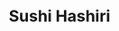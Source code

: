 ---
layout: place
title: Sushi Hashiri
permalink: /california/san-francisco/sushi-hashiri.html
stateAbbr: CA
stateName: California
cityName: San Francisco
seo:
  type: restaurant
  links: http://hashirisf.com/
place_id: ChIJhSGf1oWAhYARAMBHjcaw_RI
photos:
  - name: >-
      places/ChIJhSGf1oWAhYARAMBHjcaw_RI/photos/AeeoHcLQl7tzcewC0XKgNWtZYJrD-fChx1Q85yJrdHDY2xwLOS8V0ToNPBSR_CgSp1gu3kMoz2Uassd5hmESITHtz3_yGt6eYZypsxNBx8xop8ssniknF9jvVgQkN2HBNIwCTosdJb736Y9GyLIEq14ksW1dCeZo3ml-jQD8U8E8Flko-xgJWdsKVHiPSMhF9fRPIMyOzcDspB_Eq-X3iSHdFgDEThbNownuh4FIOSu9GwV1jdJ80tlL62oboDhnhoM2ppM57obWAxpvzhMhykkmvLr9TRD-2GAzP_paN8O-90qcqw
    widthPx: 1054
    heightPx: 560
    authorAttributions:
      - displayName: Sushi Hashiri
        uri: https://maps.google.com/maps/contrib/116781752945633144811
        photoUri: >-
          https://lh3.googleusercontent.com/a-/ALV-UjVih0AVDC83qJWtimkUlBW3LcKZvHvxNSLRuJD5Azhn3wxT03i0=s100-p-k-no-mo
    flagContentUri: >-
      https://www.google.com/local/imagery/report/?cb_client=maps_api_places.places_api&image_key=!1e10!2sAF1QipPKIlwRHsB8aj6EQRGIihv00RFTUUI8as-aosmG&hl=en-US
    googleMapsUri: >-
      https://www.google.com/maps/place//data=!3m4!1e2!3m2!1sAF1QipPKIlwRHsB8aj6EQRGIihv00RFTUUI8as-aosmG!2e10!4m2!3m1!1s0x80858085d69f2185:0x12fdb0c68d47c000
  - name: >-
      places/ChIJhSGf1oWAhYARAMBHjcaw_RI/photos/AeeoHcKa4a1lSXr1R-2e38hwYONS3c4xMVYlvSGmsmKwLswq-Ugv4SiJCgTGSXg7dx2yiMqr6VXft0yvSxLO7bZmUlW5Tb4kq2w5a8RyazKxtC_iwZkL0XEo6giMu4twKhPyx8jWgqI8bhFo0cuYo00oKlLIl-BS8tVgXbzxoAAGEpS8jDABHw8WsUYKwl9kMTpnqgJSEY8MiLi-NbzS-Tx-bkAnH24jG_5rQlBtUOxZn0YhHZRM6H9F0olXtbXqWF7eTy5qIKwSHCZvi_7OIZF4JJlgn6N5wi9I_WKJXW_Q20gYCw
    widthPx: 3264
    heightPx: 2448
    authorAttributions:
      - displayName: Sushi Hashiri
        uri: https://maps.google.com/maps/contrib/116781752945633144811
        photoUri: >-
          https://lh3.googleusercontent.com/a-/ALV-UjVih0AVDC83qJWtimkUlBW3LcKZvHvxNSLRuJD5Azhn3wxT03i0=s100-p-k-no-mo
    flagContentUri: >-
      https://www.google.com/local/imagery/report/?cb_client=maps_api_places.places_api&image_key=!1e10!2sAF1QipPxHjIBvRc-u2wdTtUH8Vp2cLljOMhteFCIypK2&hl=en-US
    googleMapsUri: >-
      https://www.google.com/maps/place//data=!3m4!1e2!3m2!1sAF1QipPxHjIBvRc-u2wdTtUH8Vp2cLljOMhteFCIypK2!2e10!4m2!3m1!1s0x80858085d69f2185:0x12fdb0c68d47c000
  - name: >-
      places/ChIJhSGf1oWAhYARAMBHjcaw_RI/photos/AeeoHcICbz8JG44oMTTL_4N3_tN62GtBKdMn6lXfwcwLx0-zepGVzc_HEu0oNfSWoqa4XriE1qIgmSiOkPehBh2LweVq_d517_jBs98vjlqOwfU7yVKhd895psER-z47XHQn_lAza9NRgSSU974PlLfGDbk7S1M5zktA9fzdybNzeVcNmeMRyUhRg_tiJOoMKh6IzRvugyH07u4zyuYv4VtBqmw5T3qr0CVziMgXS-aHjf9C_RWJw21tJjJ4AG3cxvuYovaObV72D0vSVOrVzLu9oM95ERRmdCebWrEYtGwCFMRo0A
    widthPx: 941
    heightPx: 800
    authorAttributions:
      - displayName: Sushi Hashiri
        uri: https://maps.google.com/maps/contrib/116781752945633144811
        photoUri: >-
          https://lh3.googleusercontent.com/a-/ALV-UjVih0AVDC83qJWtimkUlBW3LcKZvHvxNSLRuJD5Azhn3wxT03i0=s100-p-k-no-mo
    flagContentUri: >-
      https://www.google.com/local/imagery/report/?cb_client=maps_api_places.places_api&image_key=!1e10!2sAF1QipOeBG0F5tf78CrXDIrFP5nGvp6v1BB8FoJn1qEs&hl=en-US
    googleMapsUri: >-
      https://www.google.com/maps/place//data=!3m4!1e2!3m2!1sAF1QipOeBG0F5tf78CrXDIrFP5nGvp6v1BB8FoJn1qEs!2e10!4m2!3m1!1s0x80858085d69f2185:0x12fdb0c68d47c000
  - name: >-
      places/ChIJhSGf1oWAhYARAMBHjcaw_RI/photos/AeeoHcLnOi2_vbolhtbm0P6JlVg7vRgFv8-Cn7F0FPY9dP1rMmaciLjf1sHD7h8jwWas1hMfx27OCt19xs4bJsBoU9JdGPrK8Rzu6-7sNVRvTpsVhwTfgFRi1ue0kj90ZgBQES8rm-IGgYvlgrk30PhjAiPvcpiC4FKIAXLnw3NIL7pJLuT1L6I91Xkua2O5LMU-wHy_f-bLp8Xes3UXmeM5CVhckXokGgbvhPHPrhpnajZ09Rp1aJNDNpPVkKKYDXDdyoaxXyG7CJAQ7UkvhKahNYaREOlrnffj0wAGM_QByQgEsyl4Z-w9aJROYxQqKQPBq2ueYdaUtKAPMiEXbIM6h39fHEqx_xsqBbPZa090Iutb47NWOTcrxIR-FfGBV4elAf7UMph3QQOlgsqG3OSQxPc426HOP55b88EeI0bpbgLVUdVm
    widthPx: 4032
    heightPx: 3024
    authorAttributions:
      - displayName: Stephen Lau
        uri: https://maps.google.com/maps/contrib/118343182830485155505
        photoUri: >-
          https://lh3.googleusercontent.com/a-/ALV-UjWKOjl5i2uaobMgOkTX6CmpxySsH24WuONeIORnmNNuLEoE6wDAAA=s100-p-k-no-mo
    flagContentUri: >-
      https://www.google.com/local/imagery/report/?cb_client=maps_api_places.places_api&image_key=!1e10!2sCIHM0ogKEICAgICzy7ThuQE&hl=en-US
    googleMapsUri: >-
      https://www.google.com/maps/place//data=!3m4!1e2!3m2!1sCIHM0ogKEICAgICzy7ThuQE!2e10!4m2!3m1!1s0x80858085d69f2185:0x12fdb0c68d47c000
  - name: >-
      places/ChIJhSGf1oWAhYARAMBHjcaw_RI/photos/AeeoHcJ_xEGLaxS0g7Yx9SD1NCEHqiAqlv76di4C2AAzubl4EE-VPwExvytKrJOfW8RII5qXF1fyATXPrHlss1qq428NLxkqUjU4icBKf290T2c-UP-zWruzhV6di_3slJQSAqGbiYqvPNMAtXYd9skIKwStYW_YEaLe_p9fL3ExcNMaqNDwdyzN8vL7iz2my3LQY2Ao3I63jvKxoD6kVYiTovrPx5R_Q0cGg5keMFBYY4j7s6SV-81jkUVU2ypDMJBQPcGqg98zebfSpaWL9lO12GJXgbjWde011UmJkntIkchqow8NT5NYw_08MLBRmzLiljMbCdZzJ2rpFGH7Hu_nVUFi5OEXfcJ3W-toItYGEP5u4I2qR7cMd9hrGOx5VS0aNP3sqBHFJ6eNwbUmb_zN_V3AfCgvRf1kyvZlgftAuesjgQ
    widthPx: 1536
    heightPx: 2048
    authorAttributions:
      - displayName: Seong Woo Han
        uri: https://maps.google.com/maps/contrib/105508151894759183106
        photoUri: >-
          https://lh3.googleusercontent.com/a/ACg8ocJbKE9_xizGr2UwZNo5Zf9esACmWVGoz8A6kcgmWnx2WZquY-MY=s100-p-k-no-mo
    flagContentUri: >-
      https://www.google.com/local/imagery/report/?cb_client=maps_api_places.places_api&image_key=!1e10!2sCIHM0ogKEICAgMCQlLGRNg&hl=en-US
    googleMapsUri: >-
      https://www.google.com/maps/place//data=!3m4!1e2!3m2!1sCIHM0ogKEICAgMCQlLGRNg!2e10!4m2!3m1!1s0x80858085d69f2185:0x12fdb0c68d47c000
  - name: >-
      places/ChIJhSGf1oWAhYARAMBHjcaw_RI/photos/AeeoHcJx1mFzrAF9wEFWGxvAg6kG5XFWVslS9YuHjaGylsudAsN_yRQkIy9F8CSkPNni469g2_9oSDnrMnYOm5Owcg-KLqk0F8ANsnBm1nFbxoCBHTziuztjXSQMsYLpSrUOkb0ipzTPzlzCCMHq6Hy-4c-WJgy1Vjomaj4hb4rh1RBaJkARlI89iqYeuJcGw49bLfCChvUPSXOJXcR7PriczTKFePolx8wLD2KJL8uRtdQd3lLvF0ha0SgoCkBC9H_VvZe7oM6epBNvfO3BeC1cbLnwXERScEhwnOgPtPJc65wadQF9mIImaH4e3yYfEsdwxbersuHbupDlVZrmBi-UazA6wxeIzJC_pUYraGgc2koFC5sW13IG2fdkE-wEZdGpaKHlsrEGhySBqXVWi67rth4YFmvnHTEszHFCTJyLryvfIwI
    widthPx: 3024
    heightPx: 4032
    authorAttributions:
      - displayName: Andrew de la Rosa
        uri: https://maps.google.com/maps/contrib/103553458314396703817
        photoUri: >-
          https://lh3.googleusercontent.com/a/ACg8ocK7k_OIXQ2z_qhww6bVrccGUPEQ_f7vthd0eH4dcQivu_oT=s100-p-k-no-mo
    flagContentUri: >-
      https://www.google.com/local/imagery/report/?cb_client=maps_api_places.places_api&image_key=!1e10!2sCIHM0ogKEICAgIDZ6tXUxAE&hl=en-US
    googleMapsUri: >-
      https://www.google.com/maps/place//data=!3m4!1e2!3m2!1sCIHM0ogKEICAgIDZ6tXUxAE!2e10!4m2!3m1!1s0x80858085d69f2185:0x12fdb0c68d47c000
  - name: >-
      places/ChIJhSGf1oWAhYARAMBHjcaw_RI/photos/AeeoHcKKXBXn3R8VNpJdU9BLlUwQc_GoyU_v_y7IidOaaNK12thres-em22nAW-MWaIYntpZ56DZ3SKz7vImn6UPIjFAuLml3cbQ79kFmfy9kobtmTCBkudeBH8blKh8YX47vI7FordqeF3EDj5s28lxAtvkxjZxCHkRTBkHlKqNL3yz6POHqXdMs1Lu7RtkiYp1cgqjf33ReIllkNg7NNqCSsS1mlzIM6xGs8N7zEHpSJwjMK5EKMw2URTPjijzYAYjIPk1OdToTSJ18NmEKSQJQSub_rdYb9M38dDq8pNWOJGxr3QuJvJ8bQXzQnAGMl8_kDTkz9h5O2a0p09jhWGwl_LKBC8UolKIHAOFeEXcdM7Btts82IosxNLOd-BB5FaKwz9pwa4eXzHtpZIhc9vryNUKzcqtRqL-U6IybEfKtIfQfm9t
    widthPx: 1222
    heightPx: 1222
    authorAttributions:
      - displayName: Junhee Park
        uri: https://maps.google.com/maps/contrib/108412999101211083906
        photoUri: >-
          https://lh3.googleusercontent.com/a-/ALV-UjWAVHCmFLWV1YUo8nfWsIAL7L4HanAtk41mg92OKYUqecnf2M2K=s100-p-k-no-mo
    flagContentUri: >-
      https://www.google.com/local/imagery/report/?cb_client=maps_api_places.places_api&image_key=!1e10!2sCIHM0ogKEICAgIDnnvz9_QE&hl=en-US
    googleMapsUri: >-
      https://www.google.com/maps/place//data=!3m4!1e2!3m2!1sCIHM0ogKEICAgIDnnvz9_QE!2e10!4m2!3m1!1s0x80858085d69f2185:0x12fdb0c68d47c000
  - name: >-
      places/ChIJhSGf1oWAhYARAMBHjcaw_RI/photos/AeeoHcIy4jknn-9IA_VlLEuXfjESQ_ppCuxdJu6YGsIQ9xIgt0JBOChKfnk-xiY0K0hO1KBijH1k24iJMVM5_nF5xQpJ4ZQAVKvP_mCkPeue4tIzaw_aP4ZOGP0nUGWEa_6rtwFNDx1AfzYDxoJET4s-usoe_DZ8zr6n1yni-dkE40UZ9puvcAeswl8Z6Hkbi3eC0fav23Zsh1lNyhYSnjslvlzFAEeV1_Y581C_QlzZrLaJZTI9IjJ2OoM0vSiYxX7_lDuA4arZaef_uhvdp9-ZGS_cxLaYxs7tBOqXuyJLpLm5y69vQ3V5HvL81YLoFMeOD8ZDKvz6_MuUgcVqwewCjnflJNieLFkkd1ecAOy4z9REyuS5hfxlHO9BO65SDxiYtOzEqerTcNYvnRF4rLMZ31EYO-WWm-_OCTvb5wzeErA8T3k
    widthPx: 4032
    heightPx: 3024
    authorAttributions:
      - displayName: Stephen Lau
        uri: https://maps.google.com/maps/contrib/118343182830485155505
        photoUri: >-
          https://lh3.googleusercontent.com/a-/ALV-UjWKOjl5i2uaobMgOkTX6CmpxySsH24WuONeIORnmNNuLEoE6wDAAA=s100-p-k-no-mo
    flagContentUri: >-
      https://www.google.com/local/imagery/report/?cb_client=maps_api_places.places_api&image_key=!1e10!2sCIHM0ogKEICAgICzy7ThhQE&hl=en-US
    googleMapsUri: >-
      https://www.google.com/maps/place//data=!3m4!1e2!3m2!1sCIHM0ogKEICAgICzy7ThhQE!2e10!4m2!3m1!1s0x80858085d69f2185:0x12fdb0c68d47c000
  - name: >-
      places/ChIJhSGf1oWAhYARAMBHjcaw_RI/photos/AeeoHcKga4IVa8dnyabcN6AQH6ckCARj_NC3vq7t70Yu3vQ2qbBmrO1ZrI3lOmQkHuY71ZgBeEaJZd6S0Tdyt_IQO_Nbyt63GCocHIfrpwFBiRTXU9TB8fjjCJXsXh_Q6ezWgD82OGqwLc4pSrfvEEfu6ASUpGV0MJSDjbJBRA8V3loqbTpkra2i0z0eKa9MI_QSWOlXSqBvzrxoaaovdkApsbqvzuiEuIDMXQh3aLqiy8CsnfM8lWrhfBHTOhy8L9NMOtbFnblXiI3IvVzpFTnsTjXmriFO_PjuPZxumieDUIzVp5k87LPxRLd60jhDiswFvHtK2BaTj2lx2B_q4LIe_cRKOzMWi6w_8WNyQI34y6gVIXk08DKA4Wa4UjJW1LCu9djHQdPW8mrr92ttpXrb2Bhe-hl0-vpvKgfpVKWf3PFXc_rc
    widthPx: 4032
    heightPx: 3024
    authorAttributions:
      - displayName: Tina Davis
        uri: https://maps.google.com/maps/contrib/115573722417144468763
        photoUri: >-
          https://lh3.googleusercontent.com/a-/ALV-UjVKIE98JmnF1lITUUto_a6FK7AajRnEk-v2KShNrJx0ULk2HcRv=s100-p-k-no-mo
    flagContentUri: >-
      https://www.google.com/local/imagery/report/?cb_client=maps_api_places.places_api&image_key=!1e10!2sCIHM0ogKEICAgICcsu2EmwE&hl=en-US
    googleMapsUri: >-
      https://www.google.com/maps/place//data=!3m4!1e2!3m2!1sCIHM0ogKEICAgICcsu2EmwE!2e10!4m2!3m1!1s0x80858085d69f2185:0x12fdb0c68d47c000
  - name: >-
      places/ChIJhSGf1oWAhYARAMBHjcaw_RI/photos/AeeoHcKoOQUTZwtfmemUETdApv3TJVUkbAwpUtSHVwW3tSdcDdEfoBawLWI2go2QF1b3TktkBQwbKhrgKNodLaAqOFlnUnLi6sQX165OuERIUgnf3dMG38kwRaYyDMo5CcpXcRb26oz3xbjQvBuvHXrL9eKn3JewX-XH2lnMcr2kfMsRWw3p0ilWF1ZXuOW0F80c8zqYmVuY8QbgghYyTtcLHfJ6iFDaYmCpj8q-LZxKJwXRSfmpRVFVhBmTcgRYn-E3wbyIHjvmCRSeQVTM-F5zYNAHStI3a_pPWg4G8s6SN7_AS0wbvrw8X_vXcD4Dhqc0xobwy6E3Cb4Pg19jQGoK_Yz5FNVXCXRJr4zlNjMKSq5A2sAPuF86MMrfO8kqgZrwrbvwzbrzSZOj2p7GzqN0QhiwY4I_MZr-KA98BxQmdDOZz_VG
    widthPx: 2647
    heightPx: 3798
    authorAttributions:
      - displayName: Junhee Park
        uri: https://maps.google.com/maps/contrib/108412999101211083906
        photoUri: >-
          https://lh3.googleusercontent.com/a-/ALV-UjWAVHCmFLWV1YUo8nfWsIAL7L4HanAtk41mg92OKYUqecnf2M2K=s100-p-k-no-mo
    flagContentUri: >-
      https://www.google.com/local/imagery/report/?cb_client=maps_api_places.places_api&image_key=!1e10!2sCIHM0ogKEICAgIDnnvz9zQE&hl=en-US
    googleMapsUri: >-
      https://www.google.com/maps/place//data=!3m4!1e2!3m2!1sCIHM0ogKEICAgIDnnvz9zQE!2e10!4m2!3m1!1s0x80858085d69f2185:0x12fdb0c68d47c000
address: 4 Mint Plaza, San Francisco, CA 94103, USA
street: 4 Mint Plaza
city: San Francisco
state: CA
zip: '94103'
country: USA
neighborhood: Mid-Market
latitude: '37.783083'
longitude: '-122.407712'
accessibility_options:
  wheelchairAccessibleEntrance: true
  wheelchairAccessibleRestroom: true
  wheelchairAccessibleSeating: true
business_status: OPERATIONAL
name: Sushi Hashiri
google_maps_links:
  directionsUri: >-
    https://www.google.com/maps/dir//''/data=!4m7!4m6!1m1!4e2!1m2!1m1!1s0x80858085d69f2185:0x12fdb0c68d47c000!3e0
  placeUri: https://maps.google.com/?cid=1368444228610801664
  writeAReviewUri: >-
    https://www.google.com/maps/place//data=!4m3!3m2!1s0x80858085d69f2185:0x12fdb0c68d47c000!12e1
  reviewsUri: >-
    https://www.google.com/maps/place//data=!4m4!3m3!1s0x80858085d69f2185:0x12fdb0c68d47c000!9m1!1b1
  photosUri: >-
    https://www.google.com/maps/place//data=!4m3!3m2!1s0x80858085d69f2185:0x12fdb0c68d47c000!10e5
primary_type: Sushi Restaurant
opening_hours:
  regular: null
  current: null
secondary_opening_hours:
  regular:
    weekdayDescriptions: null
    type: null
  current:
    weekdayDescriptions: null
    type: null
phone: (415) 908-1919
price_level: PRICE_LEVEL_VERY_EXPENSIVE
price_range: $100 &ndash; & up
rating: '4.6'
rating_count: 0
website: http://hashirisf.com/
description: >-
  About Sushi Hashiri in San Francisco$$$Sushi Hashiri in San Francisco, CA,
  stands out as a premier destination for fresh, innovative Japanese cuisine in
  a modern and inviting atmosphere. This trendy spot highlights hyper-seasonal
  ingredients that bring out the best in traditional sushi dishes, paired
  seamlessly with carefully selected sake options for an elevated dining
  experience. The sleek quarters offer a romantic setting ideal for special
  occasions, with multicourse meals that showcase the artistry of seasonal
  flavors. Accessibility features like wheelchair-friendly entrances and seating
  make it welcoming for all, enhancing its appeal as one of the top sushi places
  near me in the bustling city. Whether you're exploring Japanese-inspired eats
  or seeking the best sushi restaurants, this location delivers a memorable
  blend of quality and ambiance.
generative_summary: >-
  About Sushi Hashiri in San Francisco$$$Sushi Hashiri in San Francisco, CA,
  stands out as a premier destination for fresh, innovative Japanese cuisine in
  a modern and inviting atmosphere. This trendy spot highlights hyper-seasonal
  ingredients that bring out the best in traditional sushi dishes, paired
  seamlessly with carefully selected sake options for an elevated dining
  experience. The sleek quarters offer a romantic setting ideal for special
  occasions, with multicourse meals that showcase the artistry of seasonal
  flavors. Accessibility features like wheelchair-friendly entrances and seating
  make it welcoming for all, enhancing its appeal as one of the top sushi places
  near me in the bustling city. Whether you're exploring Japanese-inspired eats
  or seeking the best sushi restaurants, this location delivers a memorable
  blend of quality and ambiance.
generative_disclosure: Summarized by AI using the Grok-3-Mini model.
reviews:
  - name: >-
      places/ChIJhSGf1oWAhYARAMBHjcaw_RI/reviews/ChdDSUhNMG9nS0VJQ0FnTUNRbk9HaThRRRAB
    relativePublishTimeDescription: a month ago
    rating: 5
    text:
      text: >-
        One of the best sushi restaurant experiences of my life. I came in
        wanting to expand my horizons and try new fish - there wasn't a single
        thing on the menu I didn't love.


        Chef Toshikai Ono is a true artist who prepares all the food and courses
        it out masterfully.


        The hospitality was top notch and I got to enjoy some incredible and
        unique sake presented beautifully In custom glasses.


        Thank you for the amazing experience! I can't wait to come back.
      languageCode: en
    originalText:
      text: >-
        One of the best sushi restaurant experiences of my life. I came in
        wanting to expand my horizons and try new fish - there wasn't a single
        thing on the menu I didn't love.


        Chef Toshikai Ono is a true artist who prepares all the food and courses
        it out masterfully.


        The hospitality was top notch and I got to enjoy some incredible and
        unique sake presented beautifully In custom glasses.


        Thank you for the amazing experience! I can't wait to come back.
      languageCode: en
    authorAttribution:
      displayName: Cal Dhubaib
      uri: https://www.google.com/maps/contrib/102210449478249265531/reviews
      photoUri: >-
        https://lh3.googleusercontent.com/a-/ALV-UjVCqJIitb-PgefEiCrZx2lBrhhHQX7-aWfrJQ975s-KPg75PqpWyw=s128-c0x00000000-cc-rp-mo-ba3
    publishTime: '2025-03-02T20:24:32.566876Z'
    flagContentUri: >-
      https://www.google.com/local/review/rap/report?postId=ChdDSUhNMG9nS0VJQ0FnTUNRbk9HaThRRRAB&d=17924085&t=1
    googleMapsUri: >-
      https://www.google.com/maps/reviews/data=!4m6!14m5!1m4!2m3!1sChdDSUhNMG9nS0VJQ0FnTUNRbk9HaThRRRAB!2m1!1s0x80858085d69f2185:0x12fdb0c68d47c000
  - name: >-
      places/ChIJhSGf1oWAhYARAMBHjcaw_RI/reviews/ChZDSUhNMG9nS0VJQ0FnTUNRbEk2VmFREAE
    relativePublishTimeDescription: a month ago
    rating: 5
    text:
      text: >-
        It was our first wedding anniversary and had the best time here. The
        vibe, the chef, the service, and of course the food were top-notch. I
        would never forget this place and everybody including the chef was very
        respectful and kind to us. Arigato gozaimasu Chef Ono and Sushi Hashiri.
        It was an unforgettable night. Thank you so much for everything.
      languageCode: en
    originalText:
      text: >-
        It was our first wedding anniversary and had the best time here. The
        vibe, the chef, the service, and of course the food were top-notch. I
        would never forget this place and everybody including the chef was very
        respectful and kind to us. Arigato gozaimasu Chef Ono and Sushi Hashiri.
        It was an unforgettable night. Thank you so much for everything.
      languageCode: en
    authorAttribution:
      displayName: Seong Woo Han
      uri: https://www.google.com/maps/contrib/105508151894759183106/reviews
      photoUri: >-
        https://lh3.googleusercontent.com/a/ACg8ocJbKE9_xizGr2UwZNo5Zf9esACmWVGoz8A6kcgmWnx2WZquY-MY=s128-c0x00000000-cc-rp-mo
    publishTime: '2025-03-02T06:24:50.970093Z'
    flagContentUri: >-
      https://www.google.com/local/review/rap/report?postId=ChZDSUhNMG9nS0VJQ0FnTUNRbEk2VmFREAE&d=17924085&t=1
    googleMapsUri: >-
      https://www.google.com/maps/reviews/data=!4m6!14m5!1m4!2m3!1sChZDSUhNMG9nS0VJQ0FnTUNRbEk2VmFREAE!2m1!1s0x80858085d69f2185:0x12fdb0c68d47c000
  - name: >-
      places/ChIJhSGf1oWAhYARAMBHjcaw_RI/reviews/ChZDSUhNMG9nS0VJQ0FnSURubnZ6OURREAE
    relativePublishTimeDescription: 6 months ago
    rating: 5
    text:
      text: >-
        All the dishes were thoughtfully prepared, and I really enjoyed the
        small talk with Chef Ono and fellow customers. I also appreciated that
        they were welcoming to solo diners. The sake pairing was well-curated
        and definitely worth the additional charge, in my opinion. Overall, it
        was a great experience, and I’ll be sure to return when I’m in the area.
      languageCode: en
    originalText:
      text: >-
        All the dishes were thoughtfully prepared, and I really enjoyed the
        small talk with Chef Ono and fellow customers. I also appreciated that
        they were welcoming to solo diners. The sake pairing was well-curated
        and definitely worth the additional charge, in my opinion. Overall, it
        was a great experience, and I’ll be sure to return when I’m in the area.
      languageCode: en
    authorAttribution:
      displayName: Junhee Park
      uri: https://www.google.com/maps/contrib/108412999101211083906/reviews
      photoUri: >-
        https://lh3.googleusercontent.com/a-/ALV-UjWAVHCmFLWV1YUo8nfWsIAL7L4HanAtk41mg92OKYUqecnf2M2K=s128-c0x00000000-cc-rp-mo-ba2
    publishTime: '2024-10-06T04:48:20.050739Z'
    flagContentUri: >-
      https://www.google.com/local/review/rap/report?postId=ChZDSUhNMG9nS0VJQ0FnSURubnZ6OURREAE&d=17924085&t=1
    googleMapsUri: >-
      https://www.google.com/maps/reviews/data=!4m6!14m5!1m4!2m3!1sChZDSUhNMG9nS0VJQ0FnSURubnZ6OURREAE!2m1!1s0x80858085d69f2185:0x12fdb0c68d47c000
  - name: >-
      places/ChIJhSGf1oWAhYARAMBHjcaw_RI/reviews/ChdDSUhNMG9nS0VJQ0FnSUNYZ1l5bHpBRRAB
    relativePublishTimeDescription: 5 months ago
    rating: 5
    text:
      text: >-
        We recently celebrated our birthdays, and it was an unforgettable
        experience. Chef Toshiaki San's attention to detail was incredible--each
        dish was beautifully crafted and delicious.


        Kenichiro San, the host, impressed us with his deep knowledge of sake,
        offering perfect pairings that elevated the meal. We also want to
        mention the new trainee, who took great care of us with her warm and
        attentive service.


        The food, service, and hospitality were top-notch, making it the perfect
        birthday celebration. Highly recommend for anyone looking for a special,
        personalized dining experience!
      languageCode: en
    originalText:
      text: >-
        We recently celebrated our birthdays, and it was an unforgettable
        experience. Chef Toshiaki San's attention to detail was incredible--each
        dish was beautifully crafted and delicious.


        Kenichiro San, the host, impressed us with his deep knowledge of sake,
        offering perfect pairings that elevated the meal. We also want to
        mention the new trainee, who took great care of us with her warm and
        attentive service.


        The food, service, and hospitality were top-notch, making it the perfect
        birthday celebration. Highly recommend for anyone looking for a special,
        personalized dining experience!
      languageCode: en
    authorAttribution:
      displayName: PBite
      uri: https://www.google.com/maps/contrib/109157075352016567838/reviews
      photoUri: >-
        https://lh3.googleusercontent.com/a-/ALV-UjXAgjinEIawTwpEKltUSR3yHAvZwnJDZQ86zWceT3CpeINl7mI=s128-c0x00000000-cc-rp-mo
    publishTime: '2024-10-17T07:13:35.572167Z'
    flagContentUri: >-
      https://www.google.com/local/review/rap/report?postId=ChdDSUhNMG9nS0VJQ0FnSUNYZ1l5bHpBRRAB&d=17924085&t=1
    googleMapsUri: >-
      https://www.google.com/maps/reviews/data=!4m6!14m5!1m4!2m3!1sChdDSUhNMG9nS0VJQ0FnSUNYZ1l5bHpBRRAB!2m1!1s0x80858085d69f2185:0x12fdb0c68d47c000
  - name: >-
      places/ChIJhSGf1oWAhYARAMBHjcaw_RI/reviews/ChdDSUhNMG9nS0VJQ0FnSUN0dU8tbjVRRRAB
    relativePublishTimeDescription: a year ago
    rating: 5
    text:
      text: >-
        Amazing dishes hand prepared by the skilled, world class chef. The host
        was attentive with an extensive knowledge of the dishes, their
        preparation and ingredients’ sources. The setting was elegant and chic,
        decorated with taste and sophistication. I highly recommend this dining
        experience.
      languageCode: en
    originalText:
      text: >-
        Amazing dishes hand prepared by the skilled, world class chef. The host
        was attentive with an extensive knowledge of the dishes, their
        preparation and ingredients’ sources. The setting was elegant and chic,
        decorated with taste and sophistication. I highly recommend this dining
        experience.
      languageCode: en
    authorAttribution:
      displayName: Mitzie G
      uri: https://www.google.com/maps/contrib/105826601985367053687/reviews
      photoUri: >-
        https://lh3.googleusercontent.com/a-/ALV-UjUUpKQVaTtzArsRVKG53usK6mcWMwabLSgn_TeDvcBcbpSd8DztfQ=s128-c0x00000000-cc-rp-mo-ba3
    publishTime: '2024-01-28T21:07:30.820948Z'
    flagContentUri: >-
      https://www.google.com/local/review/rap/report?postId=ChdDSUhNMG9nS0VJQ0FnSUN0dU8tbjVRRRAB&d=17924085&t=1
    googleMapsUri: >-
      https://www.google.com/maps/reviews/data=!4m6!14m5!1m4!2m3!1sChdDSUhNMG9nS0VJQ0FnSUN0dU8tbjVRRRAB!2m1!1s0x80858085d69f2185:0x12fdb0c68d47c000
review_summary: >-
  Insights from Recent Feedback$$$Visitors consistently praise the exceptional
  quality of the sushi and creative dishes that highlight fresh, seasonal
  ingredients, making it a go-to for anyone craving authentic flavors. Many note
  the thoughtful sake pairings and attentive service that add a special touch to
  every meal, creating a welcoming vibe perfect for intimate gatherings. The
  overall experience is often described as unforgettable, with highlights on the
  chef's skillful preparation and the restaurant's elegant yet approachable
  setting. While it's clear this spot excels in hospitality and culinary
  details, some mention it's best suited for those open to a more upscale
  adventure rather than casual bites. If you're hunting for top-rated sushi near
  me, the general buzz suggests it's worth a visit for its reliable excellence
  and positive energy.
review_disclosure: Summarized by AI using the Grok-3-Mini model.
parking_options: null
payment_options:
  acceptsCreditCards: true
  acceptsDebitCards: true
  acceptsCashOnly: false
  acceptsNfc: true
allow_dogs: null
curbside_pickup: false
delivery: false
dine_in: true
good_for_children: false
good_for_groups: null
good_for_sports: false
live_music: false
menu_for_children: false
outdoor_seating: null
reservable: true
restroom: true
serves_beer: true
serves_breakfast: null
serves_brunch: null
serves_cocktails: null
serves_coffee: false
serves_dinner: true
serves_dessert: true
serves_lunch: null
serves_vegetarian_food: false
serves_wine: true
takeout: null
update_category: pro
places_description: >-
  Highbrow, multicourse Japanese sushi & seasonal mains offered in sleek, modern
  quarters.

---